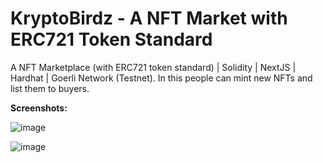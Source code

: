 # KryptoBirdz - A NFT Market with ERC721 Token Standard

 A NFT Marketplace (with ERC721 token standard) | Solidity | NextJS | Hardhat | Goerli Network (Testnet). In this people can mint new NFTs and list them to buyers.

**Screenshots:**

![image](https://user-images.githubusercontent.com/31458531/196963563-47d3781a-f0be-4af2-a4c1-bfc4355cc386.png)

![image](https://user-images.githubusercontent.com/31458531/196964074-f24b6126-f341-49ac-a696-45fbda2adf51.png)

